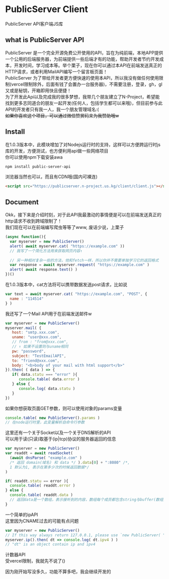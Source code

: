 # PublicServer Client
PublicServer API客户端JS库
## what is PublicServer API
PublicServer 是一个完全开源免费公开使用的API，旨在为纯前端，本地APP提供一个公用的后端服务器，为前端提供一些后端才有的功能，帮助开发者节约开发成本，开发时间，学习成本等。举个栗子，现在你可以通过本API在前端发送真正的HTTP请求，或者利用MailAPI编写一个留言板页面！  
PublicServer 为了带给开发者更方便快速的使用本API，所以我没有做任何使用限制(vercel限制除外，后面有钱了会置办一台服务器)，不需要注册，登录，gh，gl又或是秘钥，开箱即用快且便捷！  
为了开发此Api以及完成我的很多梦想，我带几个朋友建立了N-Project，希望能找到更多志同道合的朋友一起开发(任何人，包括学生都可以来哦)，但目前参与此API的开发者只有我一人，我一个朋友管理域名:(  
~~如果你喜欢这个项目，可以通过微信赞赏码来为我赞助哦w~~
## Install
在1.0.3版本中，此模块增加了对Nodejs运行时的支持，这样可以方便跨运行时js库的开发，方便测试，也方便利用api做一些网络项目  
你可以使用npm下载安装awa
```bash
npm install public-server-api
```
浏览器当然也可以，而且有CDN哦(国内可裸连)
```html
<script src="https://publicserver.n-project.us.kg/client/client.js"></script>
```
## Document
Okk，接下来是介绍时刻，对于此API我最激动的事情便是可以在前端发送真正的http请求不收到跨域限制了！  
我们现在可以在前端编写爬虫等等了www, 废话少说，上栗子
```js
(async function(){
  var myserver = new PublicServer()
  alert( await myserver.cat( "https://example.com" ))
  // 我写了一个简化方法用来获取网页内容↑
  
  // 另一种相对复杂一些的方法，他和fetch一样，所以你并不需要单独学习它的返回格式
  var response = await myserver.request( "https://example.com" )
  alert( await response.text() )
})()
```
在1.0.3版本中，cat方法将可以携带数据发送post请求，比如说
```js
var text = await myserver.cat( "https://example.com", "POST", {
  name : "114514"
} )
```

我还写了一个Mail API用于在前端发送邮件w
```js
var myserver = new PublicServer()
myserver.mail( {
   host: "smtp.xxx.com",
   uname: "user@xxx.com",
   // from : "from@xxx.com",
   // ↑ 如果不设置则与uname相同
   pw: "password",
   subject: "TestEmailAPI",
   to: "friend@xxx.com",
   body: "<b>body of your mail with html support</b>"
}).then( ( data ) => {
   if( data.statu === "error" ){
      console.table( data.error )
   } else {
      console.log( data.statu )
   }
})
```

如果你想获取页面GET参数，则可以使用对象的params变量
```js
console.table( new PublicServer().params )
// 在node运行时里，此变量解析自命令行参数
```

这里还有一个关于Socket以及一个关于DNS解析的API  
可以用于读(只读)取基于(ip|tcp)协议的服务器返回的信息  
```js
var myserver = new PublicServer()
var readdt = await readSocket(
  (await dnsParse( "example.com" )
  /* 返回 domain(域名) 和 data */ ).data[0] + ":8080" /*,
  1 默认为1, 表示在第多少次的时候返回数据*/
)

if( readdt.statu == error ){
  console.table( readdt.error )
} else {
  console.table( readdt.data )
  // 返回data是一个数组，表示接听到的内容，数组每个成员都包含string与buffer(数组)两个对象
}
```

一个简单的ipAPI  
这里因为CNAME过去的可能有点问题
```js
var myserver = new PublicServer()
// If this way always return 127.0.0.1, please use `new PublicServer( "https://pubilc-server-guw1n1jm4-love-kogasas-projects.vercel.app" )`
myserver.ip().then( dt => console.log( dt.ipv4 ) )
// "dt" is an object contain ip and ipv4
```

计数器API  
受vercel限制，我就先不说了()

因为刚开始写没多久，功能不算多吧，我会继续开发的